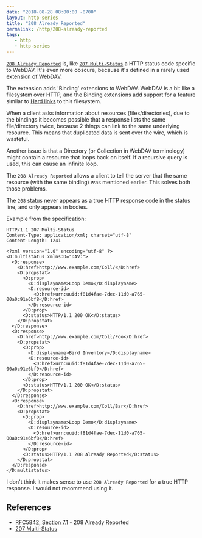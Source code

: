 ```yaml
---
date: "2018-08-28 08:00:00 -0700"
layout: http-series
title: "208 Already Reported"
permalink: /http/208-already-reported
tags:
   - http
   - http-series
---
```


[`208 Already Reported`][1] is, like [`207 Multi-Status`][2] a HTTP status
code specific to WebDAV. It's even more obscure, because it's defined in a
rarely used [extension of WebDAV][1].

The extension adds 'Binding' extensions to WebDAV. WebDAV is a bit like a
filesystem over HTTP, and the Binding extensions add support for a feature
similar to [Hard links][4] to this filesystem.

When a client asks information about resources (files/directories), due to
the bindings it becomes possible that a response lists the same file/directory
twice, because 2 things can link to the same underlying resource. This means
that duplicated data is sent over the wire, which is wasteful.

Another issue is that a Directory (or Collection in WebDAV terminology) might
contain a resource that loops back on itself. If a recursive query is used,
this can cause an infinite loop.

The `208 Already Reported` allows a client to tell the server that the same
resource (with the same binding) was mentioned earlier. This solves both those
problems.

The `208` status never appears as a true HTTP response code in the status
line, and only appears in bodies.

Example from the specification:

```http
HTTP/1.1 207 Multi-Status
Content-Type: application/xml; charset="utf-8"
Content-Length: 1241

<?xml version="1.0" encoding="utf-8" ?>
<D:multistatus xmlns:D="DAV:">
  <D:response>
    <D:href>http://www.example.com/Coll/</D:href>
    <D:propstat>
      <D:prop>
        <D:displayname>Loop Demo</D:displayname>
        <D:resource-id>
          <D:href>urn:uuid:f81d4fae-7dec-11d0-a765-00a0c91e6bf8</D:href>
        </D:resource-id>
      </D:prop>
      <D:status>HTTP/1.1 200 OK</D:status>
    </D:propstat>
  </D:response>
  <D:response>
    <D:href>http://www.example.com/Coll/Foo</D:href>
    <D:propstat>
      <D:prop>
        <D:displayname>Bird Inventory</D:displayname>
        <D:resource-id>
          <D:href>urn:uuid:f81d4fae-7dec-11d0-a765-00a0c91e6bf9</D:href>
        </D:resource-id>
      </D:prop>
      <D:status>HTTP/1.1 200 OK</D:status>
    </D:propstat>
  </D:response>
  <D:response>
    <D:href>http://www.example.com/Coll/Bar</D:href>
    <D:propstat>
      <D:prop>
        <D:displayname>Loop Demo</D:displayname>
        <D:resource-id>
          <D:href>urn:uuid:f81d4fae-7dec-11d0-a765-00a0c91e6bf8</D:href>
        </D:resource-id>
      </D:prop>
      <D:status>HTTP/1.1 208 Already Reported</D:status>
    </D:propstat>
  </D:response>
</D:multistatus>
```

I don't think it makes sense to use `208 Already Reported` for a true HTTP
response. I would not recommend using it.

References
----------

* [RFC5842, Section 7.1][1] - 208 Already Reported
* [207 Multi-Status][2]

[1]: https://tools.ietf.org/html/rfc5842#section-7.1
[2]: /http/207-multi-status
[3]: https://tools.ietf.org/html/rfc5842
[4]: https://en.wikipedia.org/wiki/Hard_link
